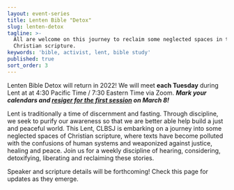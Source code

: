 ```yaml
---
layout: event-series
title: Lenten Bible "Detox"
slug: lenten-detox
tagline: >-
  All are welcome on this journey to reclaim some neglected spaces in the
  Christian scripture.
keywords: 'bible, activist, lent, bible study'
published: true
sort_order: 3
---
```

Lenten Bible Detox will return in 2022! We will meet **each Tuesday** during Lent at at 4:30 Pacific Time / 7:30 Eastern Time via Zoom. _**Mark your calendars and [resiger for the first session](https://us02web.zoom.us/meeting/register/tZUrf-6vpzkrE9YAzbuhnjv2nzQBZng54qpR) on March 8!**_

Lent is traditionally a time of discernment and fasting. Through discipline, we seek to purify our awareness so that we are better able help build a just and peaceful world. This Lent, CLBSJ is embarking on a journey into some neglected spaces of Christian scripture, where texts have become polluted with the confusions of human systems and weaponized against justice, healing and peace. Join us for a weekly discipline of hearing, considering, detoxifying, liberating and reclaiming these stories.

Speaker and scripture details will be forthcoming! Check this page for updates as they emerge.
